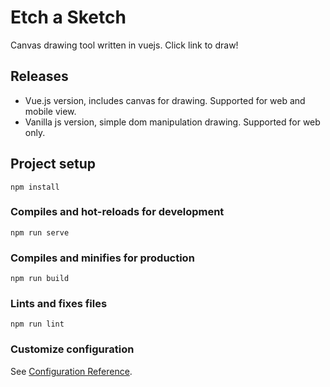 # Etch a Sketch
Canvas drawing tool written in vuejs. Click link to draw!

## Releases
* Vue.js version, includes canvas for drawing. Supported for web and mobile view.
* Vanilla js version, simple dom manipulation drawing. Supported for web only.

## Project setup
```
npm install
```

### Compiles and hot-reloads for development
```
npm run serve
```

### Compiles and minifies for production
```
npm run build
```

### Lints and fixes files
```
npm run lint
```

### Customize configuration
See [Configuration Reference](https://cli.vuejs.org/config/).
